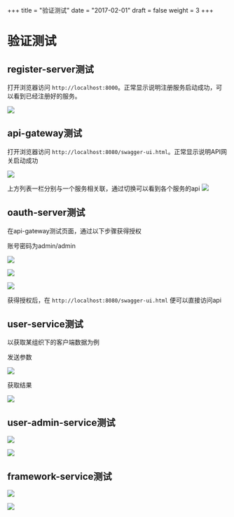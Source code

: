 +++
title = "验证测试"
date = "2017-02-01"
draft = false
weight = 3
+++

# 验证测试

## register-server测试

打开浏览器访问 `http://localhost:8000`。正常显示说明注册服务启动成功，可以看到已经注册好的服务。

![](./images/Eureka.png)

## api-gateway测试

打开浏览器访问 `http://localhost:8080/swagger-ui.html`。正常显示说明API网关启动成功

![](./images/swagger.png)

上方列表一栏分别与一个服务相关联，通过切换可以看到各个服务的api
![](./images/serviceList.png)

## oauth-server测试

在api-gateway测试页面，通过以下步骤获得授权

账号密码为admin/admin

![](./images/oauthTest1.png)

![](./images/oauthTest2.png)

![](./images/oauthTest3.png)

获得授权后，在 `http://localhost:8080/swagger-ui.html` 便可以直接访问api

## user-service测试

以获取某组织下的客户端数据为例

发送参数

![](./images/userServiceTest1.png)

获取结果

![](./images/userServiceTest2.png)

## user-admin-service测试

![](./images/userAdminServiceTest1.png)

![](./images/userAdminServiceTest2.png)

## framework-service测试

![](./images/frameworkServiceTest1.png)

![](./images/frameworkServiceTest2.png)
